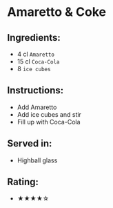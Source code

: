 # Amaretto & Coke

## Ingredients:
- 4 cl `Amaretto`
- 15 cl `Coca-Cola` <!-- - 12 cl `Coca-Cola` -->
- 8 `ice cubes`

## Instructions:
- Add Amaretto
- Add ice cubes and stir
- Fill up with Coca-Cola

## Served in:
- Highball glass

## Rating:
- ★★★★☆